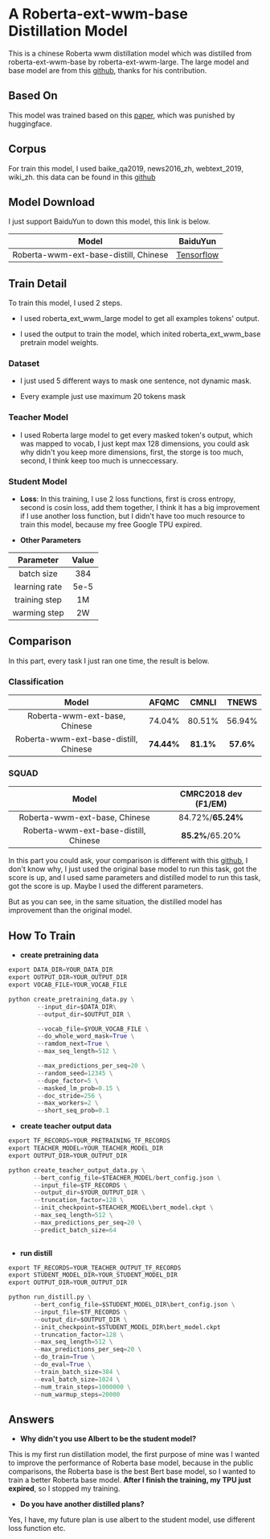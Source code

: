 # A Roberta-ext-wwm-base Distillation Model

This is a chinese Roberta wwm distillation model which was distilled from roberta-ext-wwm-base by roberta-ext-wwm-large. The large model and base model are from this [github](https://github.com/ymcui/Chinese-BERT-wwm), thanks for his contribution.

## Based On

This model was trained based on this [paper](https://arxiv.org/abs/1910.01108), which was punished by huggingface.

## Corpus

For train this model, I used baike_qa2019, news2016_zh,  webtext_2019, wiki_zh. this data can be found in this [github](https://github.com/brightmart/nlp_chinese_corpus)

## Model Download

I just support BaiduYun to down this model, this link is below.

| Model                                 | BaiduYun                                                      |
|:-------------------------------------:|:-------------------------------------------------------------:|
| Roberta-wwm-ext-base-distill, Chinese | [Tensorflow](https://pan.baidu.com/s/1R3f1nREQ4qKiloiZn2gFbQ) |

## Train Detail

To train this model, I used 2 steps.

- I used roberta_ext_wwm_large model to get all examples tokens' output.

- I used the output to train the model, which inited roberta_ext_wwm_base pretrain model weights.

### Dataset

- I just used 5 different ways to mask one sentence, not dynamic mask.

- Every example just use maximum 20 tokens mask

### Teacher Model

- I used Roberta large model to get every masked token's output, which was mapped to vocab, I just kept max 128 dimensions, you could ask why didn't you keep more dimensions, first, the storge is too much, second, I think keep too much is unneccessary.

### Student Model

- **Loss**: In this training, I use 2 loss functions, first is cross entropy, second is cosin loss, add them together, I think it has a big improvement if I use another loss function, but I didn't have too much resource to train this model, because my free Google TPU expired.

- **Other Parameters**

| Parameter     | Value |
|:-------------:|:-----:|
| batch size    | 384   |
| learning rate | 5e-5  |
| training step | 1M    |
| warming step  | 2W    |

## Comparison

In this part, every task I just ran one time, the result is below.

### Classification

| Model                                 | AFQMC      | CMNLI     | TNEWS     |
|:-------------------------------------:|:----------:|:---------:|:---------:|
| Roberta-wwm-ext-base, Chinese         | 74.04%     | 80.51%    | 56.94%    |
| Roberta-wwm-ext-base-distill, Chinese | **74.44%** | **81.1%** | **57.6%** |

### SQUAD

| Model                                 | CMRC2018 dev (F1/EM) |
|:-------------------------------------:|:--------------------:|
| Roberta-wwm-ext-base, Chinese         | 84.72%/**65.24%**    |
| Roberta-wwm-ext-base-distill, Chinese | **85.2%**/65.20%     |

In this part you could ask, your comparison is different with this [github](https://github.com/ymcui/Chinese-BERT-wwm), I don't know why, I just used the original base model to run this task, got the score is up, and I used same parameters and distilled model to run this task, got the score is up. Maybe I used the different parameters. 

But as you can see,  in the same situation, the distilled model has improvement than the original model.

## How To Train

- **create pretraining data**

```python
export DATA_DIR=YOUR_DATA_DIR
export OUTPUT_DIR=YOUR_OUTPUT_DIR
export VOCAB_FILE=YOUR_VOCAB_FILE

python create_pretraining_data.py \
        --input_dir=$DATA_DIR\
        --output_dir=$OUTPUT_DIR \

        --vocab_file=$YOUR_VOCAB_FILE \
        --do_whole_word_mask=True \
        --ramdom_next=True \
        --max_seq_length=512 \

        --max_predictions_per_seq=20 \
        --random_seed=12345 \
        --dupe_factor=5 \
        --masked_lm_prob=0.15 \
        --doc_stride=256 \
        --max_workers=2 \
        --short_seq_prob=0.1
```

- **create teacher output data**

```python
export TF_RECORDS=YOUR_PRETRAINING_TF_RECORDS
export TEACHER_MODEL=YOUR_TEACHER_MODEL_DIR
export OUTPUT_DIR=YOUR_OUTPUT_DIR

python create_teacher_output_data.py \
       --bert_config_file=$TEACHER_MODEL/bert_config.json \
       --input_file=$TF_RECORDS \
       --output_dir=$YOUR_OUTPUT_DIR \
       --truncation_factor=128 \
       --init_checkpoint=$TEACHER_MODEL\bert_model.ckpt \
       --max_seq_length=512 \
       --max_predictions_per_seq=20 \
       --predict_batch_size=64 
       
```

- **run distill**

```python
export TF_RECORDS=YOUR_TEACHER_OUTPUT_TF_RECORDS
export STUDENT_MODEL_DIR=YOUR_STUDENT_MODEL_DIR
export OUTPUT_DIR=YOUR_OUTPUT_DIR

python run_distill.py \
       --bert_config_file=$STUDENT_MODEL_DIR\bert_config.json \
       --input_file=$TF_RECORDS \
       --output_dir=$OUTPUT_DIR \
       --init_checkpoint=$STUDENT_MODEL_DIR\bert_model.ckpt
       --truncation_factor=128 \
       --max_seq_length=512 \
       --max_predictions_per_seq=20 \
       --do_train=True \
       --do_eval=True \
       --train_batch_size=384 \
       --eval_batch_size=1024 \
       --num_train_steps=1000000 \
       --num_warmup_steps=20000 
```

## Answers

- **Why didn't you use Albert to be the student model?**

This is my first run distillation model, the first purpose of mine was I wanted to improve the performance of Roberta base model, because in the public comparisons, the Roberta base is the best Bert base model, so I wanted to train a better Roberta base model. **After I finish the training, my TPU just expired**, so I stopped my training.

- **Do you have another distilled plans?**

Yes, I have, my future plan is use albert to the student model, use different loss function etc.


